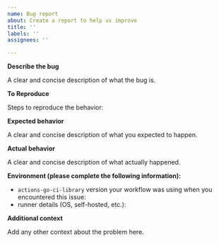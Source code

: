 ```yaml
---
name: Bug report
about: Create a report to help us improve
title: ''
labels: ''
assignees: ''

---
```


**Describe the bug**

A clear and concise description of what the bug is.

**To Reproduce**

Steps to reproduce the behavior:

**Expected behavior**

A clear and concise description of what you expected to happen.

**Actual behavior**

A clear and concise description of what actually happened.

**Environment (please complete the following information):**

 - `actions-go-ci-library` version your workflow was using when you encountered this issue: 
 - runner details (OS, self-hosted, etc.):

**Additional context**

Add any other context about the problem here.
